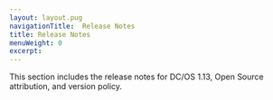 ```yaml
---
layout: layout.pug
navigationTitle:  Release Notes
title: Release Notes
menuWeight: 0
excerpt:
---
```


This section includes the release notes for DC/OS 1.13, Open Source attribution, and version policy.
